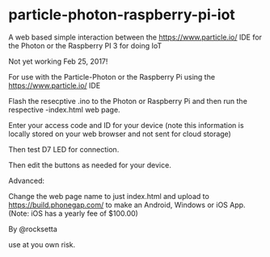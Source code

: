 # particle-photon-raspberry-pi-iot
A web based simple interaction between the https://www.particle.io/ IDE for the Photon or the Raspberry PI 3 for doing IoT 



Not yet working Feb 25, 2017!

For use with the Particle-Photon or the Raspberry Pi using the https://www.particle.io/ IDE


Flash the resecptive .ino to the Photon or Raspberry Pi and then run the respective -index.html web page.

Enter your access code and ID for your device (note this information is locally stored on your web browser and not sent for cloud storage)

Then test D7 LED for connection.


Then edit the buttons as needed for your device.


Advanced:

Change the web page name to just index.html and upload to https://build.phonegap.com/ to make an Android, Windows or iOS App. (Note: iOS has a yearly fee of $100.00)



By @rocksetta

use at you own risk.
